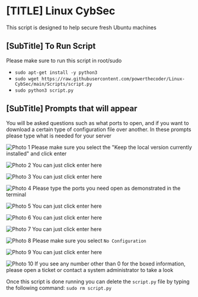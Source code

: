 # [TITLE] Linux CybSec

This script is designed to help secure fresh Ubuntu machines

## [SubTitle] To Run Script
Please make sure to run this script in root/sudo
- `sudo apt-get install -y python3`
- `sudo wget https://raw.githubusercontent.com/powerthecoder/Linux-CybSec/main/Scripts/script.py`
- `sudo python3 script.py`

## [SubTitle] Prompts that will appear
You will be asked questions such as what ports to open, and if you want to download a certain type of configuration file over another. In these prompts please type what is needed for your server

![Photo 1](photo1.png)
Please make sure you select the "Keep the local version currently installed" and click enter

![Photo 2](photo2.png)
You can just click enter here

![Photo 3](photo3.png)
You can just click enter here

![Photo 4](photo4.png)
Please type the ports you need open as demonstrated in the terminal

![Photo 5](photo5.png)
You can just click enter here

![Photo 6](photo6.png)
You can just click enter here

![Photo 7](photo7.png)
You can just click enter here

![Photo 8](photo8.png)
Please make sure you select `No Configuration`

![Photo 9](photo9.png)
You can just click enter here

![Photo 10](photo10.png)
If you see any number other than 0 for the boxed information, please open a ticket or contact a system administrator to take a look

Once this script is done running you can delete the `script.py` file by typing the following command:
`sudo rm script.py`
